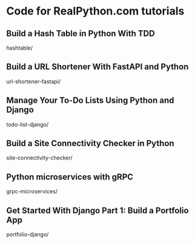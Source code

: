 # Code for RealPython.com tutorials
## Build a Hash Table in Python With TDD
hashtable/
## Build a URL Shortener With FastAPI and Python
url-shortener-fastapi/
## Manage Your To-Do Lists Using Python and Django
todo-list-django/
## Build a Site Connectivity Checker in Python
site-connectivity-checker/
## Python microservices with gRPC
grpc-microservices/
## Get Started With Django Part 1: Build a Portfolio App
portfolio-django/

